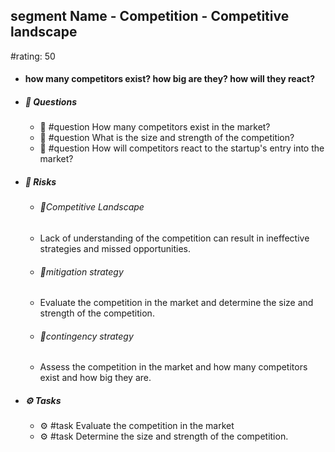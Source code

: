 ## segment Name - Competition - Competitive landscape
#rating: 50
- #### how many competitors exist? how big are they? how will they react?
- ##### 💭 Questions
  - 💭 #question How many competitors exist in the market?
  - 💭 #question What is the size and strength of the competition?
  - 💭 #question How will competitors react to the startup's entry into the market?
- ##### 🚨 Risks
  - ###### 🚨Competitive Landscape
  - Lack of understanding of the competition can result in ineffective strategies and missed opportunities.
  - ###### 🚨mitigation strategy
  - Evaluate the competition in the market and determine the size and strength of the competition.
  - ###### 🚨contingency strategy
  - Assess the competition in the market and how many competitors exist and how big they are.
- ##### ⚙️ Tasks
  - ⚙️ #task Evaluate the competition in the market
  - ⚙️ #task  Determine the size and strength of the competition.


